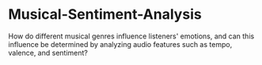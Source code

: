 # Musical-Sentiment-Analysis
How do different musical genres influence listeners' emotions, and can this influence be determined by analyzing audio features such as tempo, valence, and sentiment?
